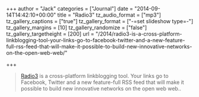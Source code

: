 +++
author = "Jack"
categories = ["Journal"]
date = "2014-09-14T14:42:10+00:00"
title = "Radio3"
tz_audio_format = ["mp3"]
tz_gallery_captions = ["true"]
tz_gallery_format = ["-=set slideshow type=-"]
tz_gallery_margins = [10]
tz_gallery_randomize = ["false"]
tz_gallery_targetheight = [200]
url = "/2014/radio3-is-a-cross-platform-linkblogging-tool-your-links-go-to-facebook-twitter-and-a-new-feature-full-rss-feed-that-will-make-it-possible-to-build-new-innovative-networks-on-the-open-web-web/"

+++

> [Radio3][1] is a cross-platform linkblogging tool. Your links go to Facebook, Twitter and a new feature-full RSS feed that will make it possible to build new innovative networks on the open web web..

 [1]: http://radio3.smallpict.com/2014/09/01/gettingStartedWithRadio3.html